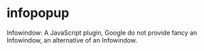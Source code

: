 # infopopup
Infowindow: A JavaScript plugin, Google do not provide fancy an Infowindow, an alternative of an Infowindow.
